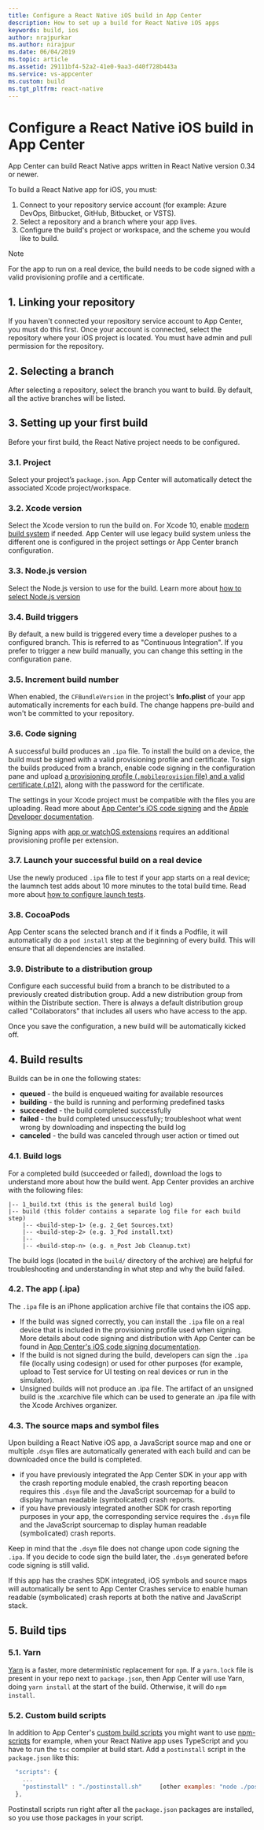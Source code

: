 ```yaml
---
title: Configure a React Native iOS build in App Center
description: How to set up a build for React Native iOS apps
keywords: build, ios
author: nrajpurkar
ms.author: nirajpur
ms.date: 06/04/2019
ms.topic: article
ms.assetid: 29111bf4-52a2-41e0-9aa3-d40f728b443a
ms.service: vs-appcenter
ms.custom: build
ms.tgt_pltfrm: react-native
---
```


# Configure a React Native iOS build in App Center

App Center can build React Native apps written in React Native version 0.34 or newer.

To build a React Native app for iOS, you must:

1. Connect to your repository service account (for example: Azure DevOps, Bitbucket, GitHub, Bitbucket, or VSTS).
2. Select a repository and a branch where your app lives.
3. Configure the build's project or workspace, and the scheme you would like to build.

> [!NOTE]
> For the app to run on a real device, the build needs to be code signed with a valid provisioning profile and a certificate.

## 1. Linking your repository

If you haven't connected your repository service account to App Center, you must do this first. Once your account is connected, select the repository where your iOS project is located. You must have admin and pull permission for the repository.

## 2. Selecting a branch

After selecting a repository, select the branch you want to build. By default, all the active branches will be listed.

## 3. Setting up your first build

Before your first build, the React Native project needs to be configured.

### 3.1. Project

Select your project’s `package.json`. App Center will automatically detect the associated Xcode project/workspace.

### 3.2. Xcode version

Select the Xcode version to run the build on. For Xcode 10, enable [modern build system](https://developer.apple.com/documentation/xcode_release_notes/xcode_10_release_notes/build_system_release_notes_for_xcode_10) if needed. App Center will use legacy build system unless the different one is configured in the project settings or App Center branch configuration.

### 3.3. Node.js version

Select the Node.js version to use for the build. Learn more about [how to select Node.js version](~/build/react-native/nodejs.md)

### 3.4. Build triggers

By default, a new build is triggered every time a developer pushes to a configured branch. This is referred to as "Continuous Integration". If you prefer to trigger a new build manually, you can change this setting in the configuration pane.

### 3.5. Increment build number

When enabled, the `CFBundleVersion` in the project's **Info.plist** of your app automatically increments for each build. The change happens pre-build and won't be committed to your repository.

### 3.6. Code signing

A successful build produces an `.ipa` file. To install the build on a device, the build must be signed with a valid provisioning profile and certificate. To sign the builds produced from a branch, enable code signing in the configuration pane and upload [a provisioning profile (`.mobileprovision` file) and a valid certificate (.p12)](~/build/ios/uploading-signing-files.md), along with the password for the certificate.

The settings in your Xcode project must be compatible with the files you are uploading. Read more about [App Center's iOS code signing](~/build/ios/code-signing.md) and the [Apple Developer documentation](https://developer.apple.com/support/code-signing/).

Signing apps with [app or watchOS extensions](https://developer.apple.com/library/archive/documentation/General/Conceptual/ExtensibilityPG/index.html) requires an additional provisioning profile per extension.

### 3.7. Launch your successful build on a real device

Use the newly produced `.ipa` file to test if your app starts on a real device; the laumnch test adds about 10 more minutes to the total build time. Read more about [how to configure launch tests](~/build/build-test-integration.md).

### 3.8. CocoaPods

App Center scans the selected branch and if it finds a Podfile, it will automatically do a `pod install` step at the beginning of every build. This will ensure that all dependencies are installed.

### 3.9. Distribute to a distribution group

Configure each successful build from a branch to be distributed to a previously created distribution group. Add a new distribution group from within the Distribute section. There is always a default distribution group called "Collaborators" that includes all users who have access to the app.

Once you save the configuration, a new build will be automatically kicked off.

## 4. Build results

Builds can be in one the following states:

- **queued** -  the build is enqueued waiting for available resources
- **building** - the build is running and performing predefined tasks
- **succeeded** - the build completed successfully
- **failed** - the build completed unsuccessfully; troubleshoot what went wrong by downloading and inspecting the build log
- **canceled** - the build was canceled through user action or timed out

### 4.1. Build logs

For a completed build (succeeded or failed), download the logs to understand more about how the build went. App Center provides an archive with the following files:

```NA
|-- 1_build.txt (this is the general build log)
|-- build (this folder contains a separate log file for each build step)
    |-- <build-step-1> (e.g. 2_Get Sources.txt)
    |-- <build-step-2> (e.g. 3_Pod install.txt)
    |--
    |-- <build-step-n> (e.g. n_Post Job Cleanup.txt)
```

The build logs (located in the `build/` directory of the archive) are helpful for troubleshooting and understanding in what step and why the build failed.

### 4.2. The app (.ipa)

The `.ipa` file is an iPhone application archive file that contains the iOS app.

- If the build was signed correctly, you can install the `.ipa` file on a real device that is included in the provisioning profile used when signing. More details about code signing and distribution with App Center can be found in [App Center's iOS code signing documentation](~/build/ios/code-signing.md).
- If the build is not signed during the build, developers can sign the `.ipa` file (locally using codesign) or used for other purposes (for example, upload to Test service for UI testing on real devices or run in the simulator).
- Unsigned builds will not produce an .ipa file. The artifact of an unsigned build is the .xcarchive file which can be used to generate an .ipa file with the Xcode Archives organizer.

### 4.3. The source maps and symbol files

Upon building a React Native iOS app, a JavaScript source map and one or multiple `.dsym` files are automatically generated with each build and can be downloaded once the build is completed.

- if you have previously integrated the App Center SDK in your app with the crash reporting module enabled, the crash reporting beacon requires this `.dsym` file and the JavaScript sourcemap for a build to display human readable (symbolicated) crash reports.
- if you have previously integrated another SDK for crash reporting purposes in your app, the corresponding service requires the `.dsym` file and the JavaScript sourcemap to display human readable (symbolicated) crash reports.

Keep in mind that the `.dsym` file does not change upon code signing the `.ipa`. If you decide to code sign the build later, the `.dsym` generated before code signing is still valid.

If this app has the crashes SDK integrated, iOS symbols and source maps will automatically be sent to App Center Crashes service to enable human readable (symbolicated) crash reports at both the native and JavaScript stack.

## 5. Build tips

### 5.1. Yarn

[Yarn](https://yarnpkg.com) is a faster, more deterministic replacement for `npm`. If a `yarn.lock` file is present in your repo next to `package.json`, then App Center will use Yarn, doing `yarn install` at the start of the build. Otherwise, it will do `npm install`.

### 5.2. Custom build scripts

In addition to App Center's [custom build scripts](~/build/custom/scripts/index.md) you might want to use [npm-scripts](https://docs.npmjs.com/misc/scripts) for example, when your React Native app uses TypeScript and you have to run the `tsc` compiler at build start. Add a `postinstall` script in the `package.json` like this:

```javascript
  "scripts": {
    ...
    "postinstall" : "./postinstall.sh"     [other examples: "node ./postinstall.js" or just a single command like "tsc"]
  },
```

Postinstall scripts run right after all the `package.json` packages are installed, so you use those packages in your script.
